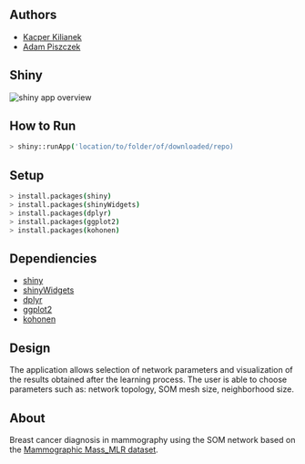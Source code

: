 ## Authors
- [Kacper Kilianek](https://github.com/Kkilianek)
- [Adam Piszczek](https://github.com/AdamPiszczek)

## Shiny
![shiny app overview](https://github.com/AdamPiszczek/SOM-self-organizing-map-in-R/blob/main/media/shiny_app_overview.gif)

## How to Run

```sh
> shiny::runApp('location/to/folder/of/downloaded/repo)
```

## Setup

```sh
> install.packages(shiny)
> install.packages(shinyWidgets)
> install.packages(dplyr)
> install.packages(ggplot2)
> install.packages(kohonen)
```

## Dependiencies
- [shiny](https://shiny.rstudio.com/)
- [shinyWidgets](https://cran.r-project.org/web/packages/shinyWidgets/index.html)
- [dplyr](https://dplyr.tidyverse.org/)
- [ggplot2](https://ggplot2.tidyverse.org/)
- [kohonen](https://cran.r-project.org/web/packages/kohonen/index.html)

## Design

The application allows selection of network parameters and visualization of the results obtained after the learning process. The user is able to choose parameters such as: network topology, SOM mesh size, neighborhood size.

## About

Breast cancer diagnosis in mammography using the SOM network based on the [Mammographic Mass_MLR dataset](http://archive.ics.uci.edu/ml/datasets/mammographic+mass).
